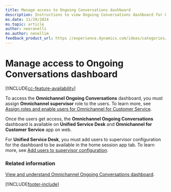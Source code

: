 ```yaml
---
title: Manage access to Ongoing Conversations dashboard
description: Instructions to view Ongoing Conversations dashboard for Omnichannel for Customer Service app on web.
ms.date: 11/29/2024
ms.topic: article
author: neeranelli
ms.author: nenellim
feedback_product_url: https //experience.dynamics.com/ideas/categories/list/?category=a7f4a807-de3b-eb11-a813-000d3a579c38&forum=b68e50a6-88d9-e811-a96b-000d3a1be7ad
---
```

# Manage access to Ongoing Conversations dashboard

[!INCLUDE[cc-feature-availability](../../includes/cc-feature-availability.md)]


To access the **Omnichannel Ongoing Conversations** dashboard, you must assign **Omnichannel supervisor** role to the users. To learn more, see [Assign roles and enable users for Omnichannel for Customer Service](../implement/add-users-assign-roles.md).  

Once the users get access, the **Omnichannel Ongoing Conversations** dashboard is available on **Unified Service Desk** and **Omnichannel for Customer Service** app on web. 

For **Unified Service Desk**, you must add users to supervisor configuration for the dashboard to be available in the home session app tab. To learn more, see [Add users to supervisor configuration](../implement/configure-intraday-dashboard-supervisor.md#add-users-to-supervisor-configuration).

### Related information

[View and understand Omnichannel Ongoing Conversations dashboard](../use/ongoing-conversations-dashboard.md).


[!INCLUDE[footer-include](../../includes/footer-banner.md)]
